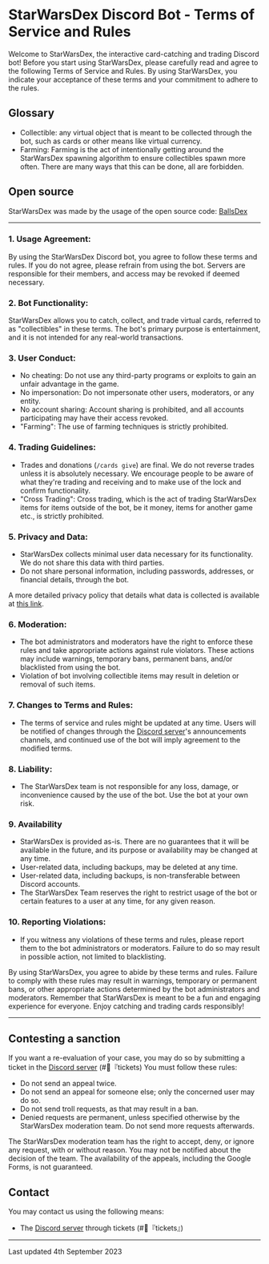 # StarWarsDex Discord Bot - Terms of Service and Rules

Welcome to StarWarsDex, the interactive card-catching and trading Discord bot! Before you start using StarWarsDex, please carefully read and agree to the following Terms of Service and Rules. By using StarWarsDex, you indicate your acceptance of these terms and your commitment to adhere to the rules.

## Glossary

- Collectible: any virtual object that is meant to be collected through the bot, such as cards or other means like virtual currency.
- Farming: Farming is the act of intentionally getting around the StarWarsDex spawning algorithm to ensure collectibles spawn more often. There are many ways that this can be done, all are forbidden.

## Open source

StarWarsDex was made by the usage of the open source code: [BallsDex](https://gist.github.com/laggron42/1eaa122013120cdfcc6d27f9485fe0bf)

---

### **1. Usage Agreement:**
By using the StarWarsDex Discord bot, you agree to follow these terms and rules. If you do not agree, please refrain from using the bot. Servers are responsible for their members, and access may be revoked if deemed necessary.

### **2. Bot Functionality:**
StarWarsDex allows you to catch, collect, and trade virtual cards, referred to as "collectibles" in these terms. The bot's primary purpose is entertainment, and it is not intended for any real-world transactions.

### **3. User Conduct:**
- No cheating: Do not use any third-party programs or exploits to gain an unfair advantage in the game.
- No impersonation: Do not impersonate other users, moderators, or any entity.
- No account sharing: Account sharing is prohibited, and all accounts participating may have their access revoked.
- "Farming": The use of farming techniques is strictly prohibited.

### **4. Trading Guidelines:**
- Trades and donations (`/cards give`) are final. We do not reverse trades unless it is absolutely necessary. We encourage people to be aware of what they're trading and receiving and to make use of the lock and confirm functionality.
- "Cross Trading": Cross trading, which is the act of trading StarWarsDex items for items outside of the bot, be it money, items for another game etc., is strictly prohibited.

### **5. Privacy and Data:**
- StarWarsDex collects minimal user data necessary for its functionality. We do not share this data with third parties.
- Do not share personal information, including passwords, addresses, or financial details, through the bot.

A more detailed privacy policy that details what data is collected is available at [this link](https://github.com/StarWarsDex/TOS/blob/main/PP.md).

### **6. Moderation:**
- The bot administrators and moderators have the right to enforce these rules and take appropriate actions against rule violators. These actions may include warnings, temporary bans, permanent bans, and/or blacklisted from using the bot.
- Violation of bot involving collectible items may result in deletion or removal of such items.

### **7. Changes to Terms and Rules:**
- The terms of service and rules might be updated at any time. Users will be notified of changes through the [Discord server](https://discord.gg/Ww6FvXaaTh)'s announcements channels, and continued use of the bot will imply agreement to the modified terms.

### **8. Liability:**
- The StarWarsDex team is not responsible for any loss, damage, or inconvenience caused by the use of the bot. Use the bot at your own risk.

### **9. Availability**

- StarWarsDex is provided as-is. There are no guarantees that it will be available in the future, and its purpose or availability may be changed at any time.
- User-related data, including backups, may be deleted at any time.
- User-related data, including backups, is non-transferable between Discord accounts.
- The StarWarsDex Team reserves the right to restrict usage of the bot or certain features to a user at any time, for any given reason.

### **10. Reporting Violations:**
- If you witness any violations of these terms and rules, please report them to the bot administrators or moderators. Failure to do so may result in possible action, not limited to blacklisting.

By using StarWarsDex, you agree to abide by these terms and rules. Failure to comply with these rules may result in warnings, temporary or permanent bans, or other appropriate actions determined by the bot administrators and moderators. Remember that StarWarsDex is meant to be a fun and engaging experience for everyone. Enjoy catching and trading cards responsibly!

<hr>

## Contesting a sanction

If you want a re-evaluation of your case, you may do so by submitting a ticket in the [Discord server](https://discord.gg/Ww6FvXaaTh) (#⁠📩『tickets) You must follow these rules:

- Do not send an appeal twice.
- Do not send an appeal for someone else; only the concerned user may do so.
- Do not send troll requests, as that may result in a ban.
- Denied requests are permanent, unless specified otherwise by the StarWarsDex moderation team. Do not send more requests afterwards.

The StarWarsDex moderation team has the right to accept, deny, or ignore any request, with or without reason. You may not be notified about the decision of the team. The availability of the appeals, including the Google Forms, is not guaranteed.

## Contact

You may contact us using the following means:

- The [Discord server](https://discord.gg/Ww6FvXaaTh) through tickets (#📩『tickets』)

----

Last updated 4th September 2023

